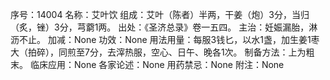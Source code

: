 序号：14004
名称：艾叶饮
组成：艾叶（陈者）半两，干姜（炮）3分，当归（炙，锉）3分，芎藭1两。
出处：《圣济总录》卷一五四。
主治：妊娠漏胎，淋沥不止。
加减：None
功效：None
用法用量：每服3钱匕，以水1盏，加生姜1枣大（拍碎），同煎至7分，去滓热服，空心、日午、晚各1次。
制备方法：上为粗末。
临床应用：None
各家论述：None
用药禁忌：None
附注：None
